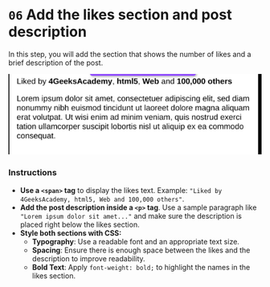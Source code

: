 # `06` Add the likes section and post description

In this step, you will add the section that shows the number of likes and a brief description of the post.

![postcard-text](../../assets/postcard-text.png)

### Instructions

- **Use a `<span>` tag** to display the likes text. Example: `"Liked by 4GeeksAcademy, html5, Web and 100,000 others"`.
- **Add the post description inside a `<p>` tag**. Use a sample paragraph like `"Lorem ipsum dolor sit amet..."` and make sure the description is placed right below the likes section.
- **Style both sections with CSS:**
    - **Typography**: Use a readable font and an appropriate text size.
    - **Spacing**: Ensure there is enough space between the likes and the description to improve readability.
    - **Bold Text**: Apply `font-weight: bold;` to highlight the names in the likes section.
